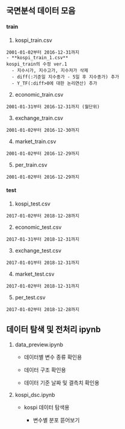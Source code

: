 ## 국면분석 데이터 모음


#### train
  1. kospi_train.csv
  
    2001-01-02부터 2016-12-31까지
    - **kospi_train_1.csv**
    kospi_train의 수정 ver.1
      - 지수시가, 지수고가, 지수저가 삭제
      - diff(:기준일 지수종가 - 5일 후 지수종가) 추가
      - Y_TF(:diff>0에 대한 논리연산) 추가
    
    
  2. economic_train.csv
  
    2001-01-31부터 2016-12-31까지 (월단위)
    
    
  3. exchange_train.csv
  
    2001-01-02부터 2016-12-30까지
    
    
  4. market_train.csv
  
    2001-01-02부터 2016-12-29까지
    
    
  5. per_train.csv
  
    2001-01-02부터 2016-12-29까지
    
    
#### test 

  1. kospi_test.csv
  
    2017-01-02부터 2018-12-28까지
    
    
  2. economic_test.csv
  
    2017-01-31부터 2018-12-31까지
    
    
  3. exchange_test.csv
  
    2017-01-01부터 2018-12-31까지
    
    
  4. market_test.csv
  
    2017-01-02부터 2018-12-31까지
    
    
  5. per_test.csv
  
    2017-01-02부터 2018-12-28까지
    
    
    
## 데이터 탐색 및 전처리 ipynb


1. data_preview.ipynb

    - 데이터별 변수 종류 확인용
  
    - 데이터 구조 확인용
  
    - 데이터 기준 날짜 및 결측치 확인용


  
2. kospi_dsc.ipynb

    - kospi 데이터 탐색용
  
      - 변수별 분포 뜯어보기
